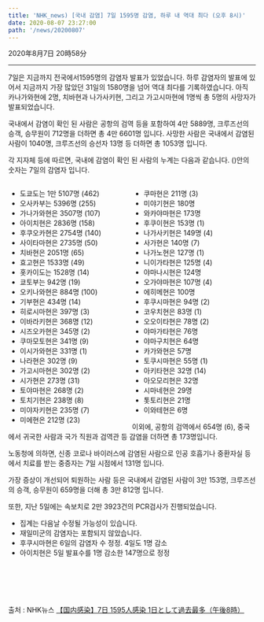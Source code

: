 ```yaml
---
title: 'NHK_news) [국내 감염] 7일 1595명 감염, 하루 내 역대 최다 (오후 8시)'
date: 2020-08-07 23:27:00
path: '/news/20200807'
---
```

2020年8月7日 20時58分

---

7일은 지금까지 전국에서1595명의 감염자 발표가 있었습니다. 하루 감염자의 발표에 있어서 지금까지 가장 많았던 31일의 1580명을 넘어 역대 최다를 기록하였습니다. 아직 카나가와현에 2명, 치바현과 나가사키현, 그리고 가고시마현에 1명씩 총 5명의 사망자가 발표되었습니다.

국내에서 감염이 확인 된 사람은 공항의 검역 등을 포함하여 4만 5889명, 크루즈선의 승객, 승무원이 712명을 더하면 총 4만 6601명 입니다. 사망한 사람은 국내에서 감염된 사람이 1040명, 크루즈선의 승선자 13명 등 더하면 총 1053명 입니다.

각 지자체 등에 따르면, 국내에 감염이 확인 된 사람의 누계는 다음과 같습니다.
()안의 숫자는 7일의 감염자 입니다.

<div style="width:100%">
    <div style="width:50%; float:left">
        <ul>
            <li>도쿄도는 1만 5107명 (462)</li>
            <li>오사카부는 5396명 (255)</li>
            <li>가나가와현은 3507명 (107)</li>
            <li>아이치현은 2836명 (158)</li>
            <li>후쿠오카현은 2754명 (140)</li>
            <li>사이타마현은 2735명 (50)</li>
            <li>치바현은 2051명 (65)</li>
            <li>효고현은 1533명 (49)</li>
            <li>홋카이도는 1528명 (14)</li>
            <li>쿄토부는 942명 (19)</li>
            <li>오키나와현은 884명 (100)</li>
            <li>기부현은 434명 (14)</li>
            <li>히로시마현은 397명 (3)</li>
            <li>이바라키현은 368명 (12)</li>
            <li>시즈오카현은 345명 (2)</li>
            <li>쿠마모토현은 341명 (9)</li>
            <li>이시가와현은 331명 (1)</li>
            <li>나라현은 302명 (9)</li>
            <li>가고시마현은 302명 (2)</li>
            <li>시가현은 273명 (31)</li>
            <li>토야마현은 268명 (2)</li>
            <li>토치기현은 238명 (8)</li>
            <li>미야자키현은 235명 (7)</li>
            <li>미에현은 212명 (23)</li>
        </ul>
    </div>
    <div style="width:50%; float:left">
        <ul>
            <li>쿠마현은 211명 (3)</li>
            <li>미야기현은 180명</li>
            <li>와카야마현은 173명</li>
            <li>후쿠이현은 153명 (1)</li>
            <li>나가사키현은 149명 (4)</li>
            <li>사가현은 140명 (7)</li>
            <li>나가노현은 127명 (1)</li>
            <li>니이가타현은 125명 (4)</li>
            <li>야마나시현은 124명</li>
            <li>오가야마현은 107명 (4)</li>
            <li>에히메현은 100명</li>
            <li>후쿠시마현은 94명 (2)</li>
            <li>코우치현은 83명 (1)</li>
            <li>오오이타현은 78명 (2)</li>
            <li>야마가타현은 76명</li>
            <li>야마구치현은 64명</li>
            <li>카가와현은 57명</li>
            <li>토쿠시마현은 55명 (1)</li>
            <li>아키타현은 32명 (14)</li>
            <li>아오모리현은 32명</li>
            <li>시마네현은 29명</li>
            <li>톳토리현은 21명</li>
            <li>이와테현은 6명</li>
        </ul>
    </div>
</div>
<br>

이외에, 공항의 검역에서 654명 (6), 중국에서 귀국한 사람과 국가 직원과 검역관 등 감염을 더하면 총 173명입니다.

노동청에 의하면, 신종 코로나 바이러스에 감염된 사람으로 인공 호흡기나 중환자실 등에서 치료를 받는 중증자는 7일 시점에서 131명 입니다.

가장 증상이 개선되어 퇴원하는 사람 등은 국내에서 감염된 사람이 3만 153명, 크루즈선의 승객, 승무원이 659명을 더해 총 3만 812명 입니다.

또한, 지난 5일에는 속보치로 2만 3923건의 PCR검사가 진행되었습니다.

- 집계는 다음날 수정될 가능성이 있습니다.
- 재일미군의 감염자는 포함되지 않았습니다.
- 후쿠시마현은 6일의 감염자 수 정정. 4일도 1명 감소
- 아이치현은 5일 발표수를 1명 감소한 147명으로 정정

<br>
<br>
<br>
<br>

출처 : NHK뉴스 [【国内感染】7日 1595人感染 1日として過去最多（午後8時）](https://www3.nhk.or.jp/news/html/20200807/k10012556711000.html?utm_int=news_contents_news-main_001)